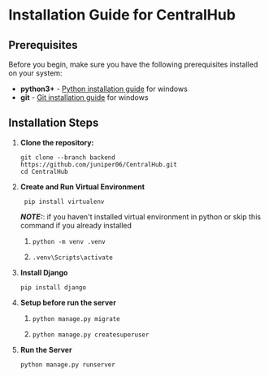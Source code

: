 # Installation Guide for CentralHub
## Prerequisites

Before you begin, make sure you have the following prerequisites installed on your system:

- **python3+** - [Python installation guide](https://realpython.com/installing-python/) for windows
- **git** - [Git installation guide](https://www.simplilearn.com/tutorials/git-tutorial/git-installation-on-windows) for windows

## Installation Steps


1. **Clone the repository:**
    ```commandline
    git clone --branch backend https://github.com/juniper06/CentralHub.git
    cd CentralHub
    ```

2. **Create and Run Virtual Environment**
    ```commandline
     pip install virtualenv
     ```
    **_NOTE:_**: if you haven't installed virtual environment in python or skip this command if you already installed
     1. ```commandline
        python -m venv .venv
        ```
        
     2.  ```commandline
         .venv\Scripts\activate
         ```
         
3. **Install Django**
   ```commandline
   pip install django
   ```
   
4. **Setup before run the server**
   1. ```commandline
      python manage.py migrate
      ```
   2. ```commandline
      python manage.py createsuperuser
      ```

5. **Run the Server**
   ```commandline
   python manage.py runserver
   ```